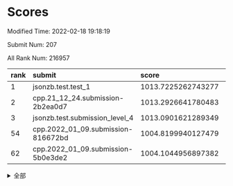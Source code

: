 # Scores

Modified Time: 2022-02-18 19:18:19

Submit Num: 207

All Rank Num: 216957

| rank |               submit               |       score        |       sigma        | pk_num |
| :--- | :--------------------------------- | :----------------- | :----------------- | :----- |
| 1    | jsonzb.test.test_1                 | 1013.7225262743277 | 0.8123249041851918 | 4188   |
| 2    | cpp.21_12_24.submission-2b2ea0d7   | 1013.2926641780483 | 0.8020636534680899 | 4197   |
| 3    | jsonzb.test.submission_level_4     | 1013.0901621289349 | 0.8205794132558487 | 4194   |
| 54   | cpp.2022_01_09.submission-816672bd | 1004.8199940127479 | 0.7175305301855673 | 4191   |
| 62   | cpp.2022_01_09.submission-5b0e3de2 | 1004.1044956897382 | 0.7081292538523338 | 4195   |


<details>
<summary>全部</summary>

| rank |                 submit                 |       score        |       sigma        | pk_num |
| :--- | :------------------------------------- | :----------------- | :----------------- | :----- |
| 1    | jsonzb.test.test_1                     | 1013.7225262743277 | 0.8123249041851918 | 4188   |
| 2    | cpp.21_12_24.submission-2b2ea0d7       | 1013.2926641780483 | 0.8020636534680899 | 4197   |
| 3    | jsonzb.test.submission_level_4         | 1013.0901621289349 | 0.8205794132558487 | 4194   |
| 4    | gobigger.level_3.submission_level_3_8  | 1011.8706733960133 | 0.7869539969948013 | 4201   |
| 5    | gobigger.level_3.submission_level_3_25 | 1011.7700105160151 | 0.7697346431910109 | 4188   |
| 6    | gobigger.level_3.submission_level_3_6  | 1011.6213753482291 | 0.7863168716314725 | 4187   |
| 7    | gobigger.level_3.submission_level_3_7  | 1011.569196135971  | 0.7787754034282006 | 4189   |
| 8    | gobigger.level_3.submission_level_3_37 | 1011.3681995074662 | 0.762835641413152  | 4191   |
| 9    | gobigger.level_3.submission_level_3_13 | 1011.3022101543795 | 0.7957614557404917 | 4189   |
| 10   | gobigger.level_3.submission_level_3_38 | 1011.2617675986404 | 0.8008969725594292 | 4195   |
| 11   | gobigger.level_3.submission_level_3_16 | 1011.1449384371243 | 0.7723816164592977 | 4195   |
| 12   | gobigger.level_3.submission_level_3_27 | 1011.120629292291  | 0.7733086378794134 | 4193   |
| 13   | gobigger.level_3.submission_level_3_2  | 1011.025449150866  | 0.7620601601046556 | 4197   |
| 14   | gobigger.level_3.submission_level_3_1  | 1010.94785001923   | 0.7827211187664141 | 4194   |
| 15   | gobigger.level_3.submission_level_3_28 | 1010.8632643064426 | 0.7931135955864642 | 4189   |
| 16   | gobigger.level_3.submission_level_3_33 | 1010.8464711004364 | 0.7513235191858942 | 4191   |
| 17   | gobigger.level_3.submission_level_3_40 | 1010.8323571394375 | 0.7847931092553526 | 4191   |
| 18   | gobigger.level_3.submission_level_3_10 | 1010.7343818988135 | 0.7728931395675552 | 4191   |
| 19   | gobigger.level_3.submission_level_3_49 | 1010.6921137633906 | 0.7593192421639925 | 4191   |
| 20   | gobigger.level_3.submission_level_3_29 | 1010.554158516917  | 0.7802326290880829 | 4195   |
| 21   | gobigger.level_3.submission_level_3_21 | 1010.536922573048  | 0.7675355573737398 | 4189   |
| 22   | gobigger.level_3.submission_level_3_48 | 1010.4898569264449 | 0.7772441343766389 | 4194   |
| 23   | gobigger.level_3.submission_level_3_24 | 1010.4689793914234 | 0.7535055680610491 | 4190   |
| 24   | gobigger.level_3.submission_level_3_20 | 1010.4635325640604 | 0.7630623279168662 | 4188   |
| 25   | gobigger.level_3.submission_level_3_30 | 1010.4387855124885 | 0.771376551226422  | 4194   |
| 26   | gobigger.level_3.submission_level_3_15 | 1010.4076947727838 | 0.7622258602305056 | 4193   |
| 27   | gobigger.level_3.submission_level_3_41 | 1010.3872335733073 | 0.7948673742078415 | 4191   |
| 28   | gobigger.level_3.submission_level_3_34 | 1010.3849032746589 | 0.7792703387465467 | 4192   |
| 29   | gobigger.level_3.submission_level_3_11 | 1010.3656293668649 | 0.7595807305488047 | 4192   |
| 30   | gobigger.level_3.submission_level_3_0  | 1010.3018870982457 | 0.7619838031633973 | 4197   |
| 31   | gobigger.level_3.submission_level_3_22 | 1010.2817283742645 | 0.7659382268697515 | 4192   |
| 32   | gobigger.level_3.submission_level_3_31 | 1010.2751941053034 | 0.7628031536697143 | 4191   |
| 33   | gobigger.level_3.submission_level_3_47 | 1010.1933677896117 | 0.7755203519036904 | 4193   |
| 34   | gobigger.level_3.submission_level_3_39 | 1010.1919917353879 | 0.7452289389020788 | 4199   |
| 35   | gobigger.level_3.submission_level_3_32 | 1010.1501675224838 | 0.75343254571213   | 4192   |
| 36   | gobigger.level_3.submission_level_3_4  | 1010.1229690076599 | 0.7750613718282952 | 4194   |
| 37   | gobigger.level_3.submission_level_3_35 | 1010.0628699559477 | 0.772503588773457  | 4191   |
| 38   | gobigger.level_3.submission_level_3_12 | 1010.0111147325011 | 0.7601230750600612 | 4191   |
| 39   | gobigger.level_3.submission_level_3_19 | 1009.7780683739642 | 0.7628258227398689 | 4192   |
| 40   | gobigger.level_3.submission_level_3_42 | 1009.7285247563002 | 0.7345981547939688 | 4194   |
| 41   | gobigger.level_3.submission_level_3_43 | 1009.7196784664014 | 0.7437945762564174 | 4194   |
| 42   | gobigger.level_3.submission_level_3_23 | 1009.6267382754594 | 0.7513868844789277 | 4187   |
| 43   | gobigger.level_3.submission_level_3_36 | 1009.5249257346218 | 0.755971559166774  | 4193   |
| 44   | gobigger.level_3.submission_level_3_17 | 1009.4211329650312 | 0.7536074503731439 | 4193   |
| 45   | gobigger.level_3.submission_level_3_5  | 1009.2692064605669 | 0.7379391709628389 | 4192   |
| 46   | gobigger.level_3.submission_level_3_14 | 1009.0558803473464 | 0.7669057758882308 | 4190   |
| 47   | gobigger.level_3.submission_level_3_26 | 1009.0368716305894 | 0.7593403212295036 | 4188   |
| 48   | gobigger.level_3.submission_level_3_9  | 1009.0090739056473 | 0.7493124935333157 | 4196   |
| 49   | gobigger.level_3.submission_level_3_18 | 1008.9369623468306 | 0.7340531242796124 | 4195   |
| 50   | gobigger.level_3.submission_level_3_46 | 1008.8727551290935 | 0.7364898065318264 | 4192   |
| 51   | gobigger.level_3.submission_level_3_45 | 1008.8481760420877 | 0.7442082083643552 | 4194   |
| 52   | gobigger.level_3.submission_level_3_3  | 1008.7368043523554 | 0.7439034220674623 | 4190   |
| 53   | gobigger.level_3.submission_level_3_44 | 1008.2762322845873 | 0.7442638722967129 | 4193   |
| 54   | cpp.2022_01_09.submission-816672bd     | 1004.8199940127479 | 0.7175305301855673 | 4191   |
| 55   | gobigger.level_1.submission_level_1_20 | 1004.7216658792897 | 0.719796207498426  | 4192   |
| 56   | gobigger.level_1.submission_level_1_31 | 1004.5040960829868 | 0.7225790784103294 | 4197   |
| 57   | gobigger.level_1.submission_level_1_18 | 1004.46196979251   | 0.7110570562093845 | 4189   |
| 58   | gobigger.level_1.submission_level_1_29 | 1004.4444156269952 | 0.7225447638301074 | 4194   |
| 59   | gobigger.level_1.submission_level_1_1  | 1004.4046383044206 | 0.7170898498668389 | 4189   |
| 60   | gobigger.level_1.submission_level_1_27 | 1004.2936877780627 | 0.7344613075588688 | 4193   |
| 61   | gobigger.level_1.submission_level_1_22 | 1004.2568966117979 | 0.7159569031245626 | 4193   |
| 62   | cpp.2022_01_09.submission-5b0e3de2     | 1004.1044956897382 | 0.7081292538523338 | 4195   |
| 63   | gobigger.level_1.submission_level_1_32 | 1004.0553507763988 | 0.7260653461387918 | 4194   |
| 64   | gobigger.level_1.submission_level_1_26 | 1004.025288984257  | 0.7222835221574712 | 4190   |
| 65   | gobigger.level_1.submission_level_1_3  | 1004.0106949911636 | 0.7166000900557159 | 4193   |
| 66   | gobigger.level_1.submission_level_1_12 | 1003.9896562347028 | 0.7230543137974758 | 4193   |
| 67   | gobigger.level_1.submission_level_1_38 | 1003.9613872029292 | 0.7055366576120968 | 4189   |
| 68   | gobigger.level_1.submission_level_1_8  | 1003.9477179638852 | 0.7174106733549791 | 4191   |
| 69   | gobigger.level_1.submission_level_1_43 | 1003.9206701797413 | 0.7347651082401843 | 4192   |
| 70   | gobigger.level_1.submission_level_1_49 | 1003.907883353666  | 0.7205806551622937 | 4191   |
| 71   | gobigger.level_1.submission_level_1_11 | 1003.8893239166352 | 0.7119706922906777 | 4192   |
| 72   | gobigger.level_1.submission_level_1_40 | 1003.8891375139527 | 0.7231488968846875 | 4195   |
| 73   | gobigger.level_1.submission_level_1_33 | 1003.7993906150817 | 0.7342595648605607 | 4190   |
| 74   | gobigger.level_1.submission_level_1_34 | 1003.7759530929136 | 0.701918703313774  | 4196   |
| 75   | gobigger.level_1.submission_level_1_35 | 1003.7055867336021 | 0.7309650682261967 | 4189   |
| 76   | gobigger.level_1.submission_level_1_28 | 1003.654683718216  | 0.7147853150676118 | 4193   |
| 77   | gobigger.level_1.submission_level_1_10 | 1003.6124252665282 | 0.7224128617851373 | 4196   |
| 78   | gobigger.level_1.submission_level_1_6  | 1003.5625933939499 | 0.7162743451315919 | 4193   |
| 79   | gobigger.level_1.submission_level_1_36 | 1003.5261923266854 | 0.7187387020430148 | 4194   |
| 80   | gobigger.level_1.submission_level_1_7  | 1003.5201827750828 | 0.7196114144530203 | 4199   |
| 81   | gobigger.level_1.submission_level_1_0  | 1003.4424865325342 | 0.726328294270796  | 4187   |
| 82   | gobigger.level_1.submission_level_1_17 | 1003.3791341339955 | 0.712602543123871  | 4193   |
| 83   | gobigger.level_1.submission_level_1_21 | 1003.3335891253361 | 0.7169455024313893 | 4190   |
| 84   | gobigger.level_1.submission_level_1_13 | 1003.2837978113624 | 0.7176136948854512 | 4194   |
| 85   | gobigger.level_1.submission_level_1_15 | 1003.2796713908201 | 0.7139689277424033 | 4189   |
| 86   | gobigger.level_1.submission_level_1_16 | 1003.2391140044698 | 0.7169164565947448 | 4196   |
| 87   | gobigger.level_1.submission_level_1_9  | 1003.2009447252342 | 0.7181049709653465 | 4191   |
| 88   | gobigger.level_1.submission_level_1_14 | 1003.1745756476931 | 0.7180933571502622 | 4192   |
| 89   | gobigger.level_1.submission_level_1_37 | 1003.1548737549849 | 0.7252317216312234 | 4190   |
| 90   | gobigger.level_1.submission_level_1_46 | 1003.1407075275347 | 0.7227115858721307 | 4191   |
| 91   | gobigger.level_1.submission_level_1_45 | 1003.1069776122387 | 0.7148501865195929 | 4195   |
| 92   | gobigger.level_1.submission_level_1_44 | 1003.0141679553956 | 0.7126689138139543 | 4191   |
| 93   | gobigger.level_1.submission_level_1_23 | 1002.9437195118028 | 0.7082595044220972 | 4195   |
| 94   | gobigger.level_1.submission_level_1_4  | 1002.9032732439441 | 0.7118366991486613 | 4193   |
| 95   | gobigger.level_1.submission_level_1_30 | 1002.8818536096734 | 0.7204706087524306 | 4195   |
| 96   | gobigger.level_1.submission_level_1_47 | 1002.8034516116414 | 0.7173669268711846 | 4195   |
| 97   | gobigger.level_1.submission_level_1_42 | 1002.693691222096  | 0.7247613393385195 | 4192   |
| 98   | gobigger.level_1.submission_level_1_25 | 1002.6676536114546 | 0.7146080353620962 | 4193   |
| 99   | gobigger.level_1.submission_level_1_24 | 1002.554874494963  | 0.709223889796394  | 4196   |
| 100  | gobigger.level_1.submission_level_1_5  | 1002.5473869057557 | 0.7243327973081849 | 4197   |
| 101  | gobigger.level_1.submission_level_1_39 | 1002.4453132943365 | 0.7213675316039007 | 4189   |
| 102  | gobigger.level_1.submission_level_1_2  | 1002.4373973016786 | 0.7249758665801538 | 4187   |
| 103  | gobigger.level_1.submission_level_1_48 | 1002.2791353586459 | 0.7239648771295273 | 4190   |
| 104  | gobigger.level_1.submission_level_1_41 | 1001.7407472575411 | 0.714117858504231  | 4189   |
| 105  | gobigger.level_1.submission_level_1_19 | 1001.3419963817593 | 0.7098170523759793 | 4193   |
| 106  | gobigger.random.submission_random_1    | 997.2343477484391  | 0.7202984333698185 | 4193   |
| 107  | gobigger.random.submission_random_9    | 996.744379731802   | 0.7112095005355692 | 4195   |
| 108  | gobigger.random.submission_random_22   | 996.7284519877103  | 0.7122375736636676 | 4190   |
| 109  | gobigger.random.submission_random_29   | 996.6538752157884  | 0.7045487737329803 | 4196   |
| 110  | gobigger.random.submission_random_20   | 996.5758558424075  | 0.7050447570221035 | 4190   |
| 111  | gobigger.random.submission_random_48   | 996.5157798186857  | 0.7131427117931466 | 4190   |
| 112  | gobigger.random.submission_random_38   | 996.4561214146051  | 0.7130655063602211 | 4187   |
| 113  | gobigger.random.submission_random_3    | 996.4232140321493  | 0.7146431330292674 | 4192   |
| 114  | gobigger.random.submission_random_4    | 996.40492247128    | 0.7152178084846929 | 4189   |
| 115  | gobigger.random.submission_random_14   | 996.3734483913616  | 0.7046851943463817 | 4193   |
| 116  | gobigger.random.submission_random_35   | 996.2427775767378  | 0.7072297983535215 | 4191   |
| 117  | gobigger.random.submission_random_30   | 996.2317538196074  | 0.7277197442193594 | 4192   |
| 118  | gobigger.random.submission_random_2    | 996.2264779530203  | 0.7122290209031378 | 4190   |
| 119  | gobigger.random.submission_random_37   | 996.2148977037474  | 0.7077329348683394 | 4189   |
| 120  | gobigger.random.submission_random_32   | 996.2117097314745  | 0.7059994054722957 | 4199   |
| 121  | gobigger.random.submission_random_12   | 996.1681981328717  | 0.7105121789334988 | 4187   |
| 122  | gobigger.random.submission_random_47   | 996.1219008144784  | 0.7027610065692491 | 4190   |
| 123  | gobigger.random.submission_random_45   | 996.0323223541686  | 0.7186464271565886 | 4194   |
| 124  | gobigger.random.submission_random_5    | 995.9981047481858  | 0.705743871770978  | 4191   |
| 125  | gobigger.random.submission_random_26   | 995.98946931841    | 0.7181285500234976 | 4192   |
| 126  | gobigger.random.submission_random_46   | 995.9887014177239  | 0.7157807380262137 | 4189   |
| 127  | gobigger.random.submission_random_18   | 995.9701531676545  | 0.705888992179261  | 4194   |
| 128  | gobigger.random.submission_random_0    | 995.916791451623   | 0.7004099433560155 | 4196   |
| 129  | gobigger.random.submission_random_34   | 995.8150728011929  | 0.7223506324209571 | 4190   |
| 130  | gobigger.random.submission_random_33   | 995.7786249218624  | 0.7441816758926698 | 4190   |
| 131  | gobigger.random.submission_random_28   | 995.7438773121186  | 0.6900268219453306 | 4194   |
| 132  | gobigger.random.submission_random_10   | 995.653634050536   | 0.7179460075983024 | 4196   |
| 133  | gobigger.random.submission_random_8    | 995.6175456077848  | 0.7089899247729903 | 4193   |
| 134  | gobigger.random.submission_random_21   | 995.6046435371169  | 0.7038775395136051 | 4192   |
| 135  | gobigger.random.submission_random_25   | 995.6020421185576  | 0.7216695118009837 | 4195   |
| 136  | gobigger.random.submission_random_40   | 995.4408926202431  | 0.7107099265549895 | 4191   |
| 137  | gobigger.random.submission_random_15   | 995.4316388828206  | 0.7085773286470314 | 4190   |
| 138  | gobigger.random.submission_random_42   | 995.4030441515171  | 0.7294063463336974 | 4191   |
| 139  | gobigger.random.submission_random_31   | 995.3899958663956  | 0.7167182413598091 | 4188   |
| 140  | gobigger.random.submission_random_24   | 995.3859586627702  | 0.7058090548846211 | 4192   |
| 141  | gobigger.random.submission_random_13   | 995.3107573062879  | 0.7173310265606598 | 4194   |
| 142  | gobigger.random.submission_random_16   | 995.2609227671988  | 0.7244401413517715 | 4196   |
| 143  | gobigger.random.submission_random_11   | 995.257757692744   | 0.7075656324672606 | 4194   |
| 144  | gobigger.random.submission_random_7    | 995.1157521634555  | 0.7175796016458036 | 4195   |
| 145  | gobigger.random.submission_random_44   | 995.0889392976459  | 0.7124533936091119 | 4190   |
| 146  | gobigger.random.submission_random_41   | 995.0838500214253  | 0.7172288369427003 | 4196   |
| 147  | gobigger.random.submission_random_43   | 995.0538862882512  | 0.7117149053141412 | 4193   |
| 148  | gobigger.random.submission_random_6    | 995.042885454633   | 0.7083489710425542 | 4193   |
| 149  | gobigger.random.submission_random_49   | 995.0392296522322  | 0.7051580281616927 | 4197   |
| 150  | gobigger.random.submission_random_23   | 994.9194745576607  | 0.712651823579105  | 4195   |
| 151  | gobigger.level_2.submission_level_2_13 | 994.8154613920847  | 0.7337654792241726 | 4197   |
| 152  | gobigger.random.submission_random_19   | 994.7500774169075  | 0.7258872703623226 | 4195   |
| 153  | gobigger.random.submission_random_17   | 994.6479146852238  | 0.7181700373190283 | 4192   |
| 154  | gobigger.random.submission_random_27   | 994.5140666715341  | 0.7159678810522296 | 4193   |
| 155  | gobigger.random.submission_random_36   | 994.0369003574084  | 0.709399651613481  | 4193   |
| 156  | gobigger.random.submission_random_39   | 993.962725582951   | 0.7346871296127516 | 4192   |
| 157  | gobigger.level_2.submission_level_2_18 | 993.6766335955274  | 0.7218317787336759 | 4189   |
| 158  | gobigger.level_2.submission_level_2_42 | 993.4573786579625  | 0.737252799691982  | 4197   |
| 159  | gobigger.level_2.submission_level_2_14 | 993.083156302459   | 0.7204981150308842 | 4192   |
| 160  | gobigger.level_2.submission_level_2_48 | 993.0573294632891  | 0.7460947323297726 | 4190   |
| 161  | gobigger.level_2.submission_level_2_33 | 992.7996239073619  | 0.7293105259278881 | 4194   |
| 162  | gobigger.level_2.submission_level_2_40 | 992.5690994995878  | 0.7464985719202116 | 4192   |
| 163  | gobigger.level_2.submission_level_2_10 | 992.566305987855   | 0.7427900572650862 | 4194   |
| 164  | gobigger.level_2.submission_level_2_17 | 992.5072085094552  | 0.7448911975199111 | 4196   |
| 165  | gobigger.level_2.submission_level_2_7  | 992.4868940196643  | 0.7387110748657494 | 4189   |
| 166  | gobigger.level_2.submission_level_2_29 | 992.4840083251861  | 0.7409599978117137 | 4190   |
| 167  | gobigger.level_2.submission_level_2_19 | 992.4655997709627  | 0.7583454674278295 | 4192   |
| 168  | gobigger.level_2.submission_level_2_6  | 992.3524326407403  | 0.7520515386044012 | 4195   |
| 169  | gobigger.level_2.submission_level_2_0  | 992.3131634569982  | 0.7475998755662117 | 4191   |
| 170  | gobigger.level_2.submission_level_2_1  | 992.24054427333    | 0.7428983482567172 | 4190   |
| 171  | gobigger.level_2.submission_level_2_21 | 992.1949132419526  | 0.7381116042929824 | 4194   |
| 172  | gobigger.level_2.submission_level_2_47 | 992.0640333097618  | 0.750191697039165  | 4192   |
| 173  | gobigger.level_2.submission_level_2_25 | 992.0314712518256  | 0.7368701476636583 | 4194   |
| 174  | gobigger.level_2.submission_level_2_31 | 992.0099965946262  | 0.7407757807989137 | 4190   |
| 175  | gobigger.level_2.submission_level_2_46 | 991.9757719999408  | 0.7682271123569612 | 4195   |
| 176  | gobigger.level_2.submission_level_2_32 | 991.9449995006391  | 0.738748037158366  | 4188   |
| 177  | gobigger.level_2.submission_level_2_39 | 991.9140112675123  | 0.7562132169471674 | 4192   |
| 178  | gobigger.level_2.submission_level_2_15 | 991.8979142176629  | 0.7524933147256521 | 4192   |
| 179  | gobigger.level_2.submission_level_2_41 | 991.8977127270146  | 0.7541254876339307 | 4194   |
| 180  | gobigger.level_2.submission_level_2_11 | 991.8704780712595  | 0.7572429210078584 | 4190   |
| 181  | gobigger.level_2.submission_level_2_3  | 991.7603145819093  | 0.7427796772408132 | 4194   |
| 182  | gobigger.level_2.submission_level_2_4  | 991.7141055369627  | 0.7546379520351401 | 4194   |
| 183  | gobigger.level_2.submission_level_2_12 | 991.6343094783002  | 0.7476299631793385 | 4193   |
| 184  | gobigger.level_2.submission_level_2_27 | 991.6337516033756  | 0.7465526185602543 | 4193   |
| 185  | gobigger.level_2.submission_level_2_30 | 991.6129778171455  | 0.7408539547398152 | 4194   |
| 186  | gobigger.level_2.submission_level_2_24 | 991.5671735006343  | 0.7471783349705918 | 4192   |
| 187  | gobigger.level_2.submission_level_2_36 | 991.5040056744032  | 0.7595496314334533 | 4194   |
| 188  | gobigger.level_2.submission_level_2_37 | 991.4934125519253  | 0.7372195972358336 | 4191   |
| 189  | gobigger.level_2.submission_level_2_22 | 991.4914962732336  | 0.7620453964540296 | 4192   |
| 190  | gobigger.level_2.submission_level_2_26 | 991.3625347902768  | 0.7452454152538214 | 4196   |
| 191  | gobigger.level_2.submission_level_2_28 | 991.3156090730303  | 0.7583199384441259 | 4187   |
| 192  | gobigger.level_2.submission_level_2_45 | 991.2960265299033  | 0.7456948358663886 | 4199   |
| 193  | gobigger.level_2.submission_level_2_49 | 991.2350921942243  | 0.7575683251498536 | 4196   |
| 194  | gobigger.level_2.submission_level_2_43 | 991.2335816134047  | 0.7577517270308881 | 4190   |
| 195  | gobigger.level_2.submission_level_2_2  | 991.2012719377677  | 0.7596319022958439 | 4189   |
| 196  | gobigger.level_2.submission_level_2_20 | 991.1732258004836  | 0.7464040620571565 | 4195   |
| 197  | gobigger.level_2.submission_level_2_5  | 991.086245525822   | 0.7627809888112981 | 4193   |
| 198  | gobigger.level_2.submission_level_2_35 | 991.0579863019227  | 0.7620349709918699 | 4193   |
| 199  | gobigger.level_2.submission_level_2_44 | 991.0242672368687  | 0.7577173038383684 | 4190   |
| 200  | gobigger.level_2.submission_level_2_16 | 991.016466625554   | 0.7584377987379209 | 4190   |
| 201  | gobigger.level_2.submission_level_2_23 | 991.0163124051751  | 0.7517557248576888 | 4196   |
| 202  | gobigger.level_2.submission_level_2_38 | 990.9864953423444  | 0.7478153520986008 | 4193   |
| 203  | gobigger.level_2.submission_level_2_8  | 990.9689756541864  | 0.746834378409417  | 4191   |
| 204  | gobigger.level_2.submission_level_2_9  | 990.8358766008829  | 0.7620840183348982 | 4194   |
| 205  | gobigger.level_2.submission_level_2_34 | 990.5639971366177  | 0.7659716709375561 | 4190   |
| 206  | gobigger.none.submission_none_1        | 977.7822077512943  | 1.2595792093531388 | 4192   |
| 207  | gobigger.none.submission_none_0        | 977.3063059282663  | 1.3928602710703701 | 4194   |

</details>